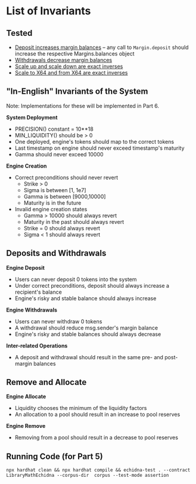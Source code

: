 # List of Invariants 

## Tested 
- [Deposit increases margin balances](https://github.com/crytic/echidna-streaming-series/blob/25a6367ea13343b95fc66e608ab6c9504780d801/part5/README.md#L4) – any call to `Margin.deposit` should increase the respective Margins.balances object 
- [Withdrawals decrease margin balances](https://github.com/crytic/echidna-streaming-series/blob/1525cf004e6060d9a342e2946e8c3550b2e4bace/part5/contracts/echidna/LibraryMathEchidna.sol#L44-L52)
- [Scale up and scale down are exact inverses](https://github.com/crytic/echidna-streaming-series/blob/1525cf004e6060d9a342e2946e8c3550b2e4bace/part5/contracts/echidna/LibraryMathEchidna.sol#L55-L62)
- [Scale to X64 and from X64 are exact inverses](https://github.com/crytic/echidna-streaming-series/blob/1525cf004e6060d9a342e2946e8c3550b2e4bace/part5/contracts/echidna/LibraryMathEchidna.sol#L63-L73)

## "In-English" Invariants of the System
Note: Implementations for these will be implemented in Part 6. 

**System Deployment**
- PRECISION() constant = 10**18
- MIN_LIQUIDITY() should be > 0
- One deployed, engine's tokens should map to the correct tokens 
- Last timestamp on engine should never exceed timestamp's maturity 
- Gamma should never exceed 10000

**Engine Creation** 
- Correct preconditions should never revert 
  - Strike > 0 
  - Sigma is between [1, 1e7]
  - Gamma is between [9000,10000]
  - Maturity is in the future
- Invalid engine creation states 
  - Gamma > 10000 should always revert 
  - Maturity in the past should always revert 
  - Strike = 0 should always revert 
  - Sigma < 1 should always revert

## Deposits and Withdrawals 

**Engine Deposit**
- Users can never deposit 0 tokens into the system 
- Under correct preconditions, deposit should always increase a recipient's balance 
- Engine's risky and stable balance should always increase

**Engine Withdrawals** 
- Users can never withdraw 0 tokens 
- A withdrawal should reduce msg.sender's margin balance 
- Engine's risky and stable balances should always decrease

**Inter-related Operations** 
- A deposit and withdrawal should result in the same pre- and post-margin balances 
## Remove and Allocate
**Engine Allocate** 
- Liquidity chooses the minimum of the liquidity factors 
- An allocation to a pool should result in an increase to pool reserves 

**Engine Remove** 
- Removing from a pool should result in a decrease to pool reserves 

## Running Code (for Part 5)

```
npx hardhat clean && npx hardhat compile && echidna-test . --contract LibraryMathEchidna --corpus-dir  corpus --test-mode assertion
```